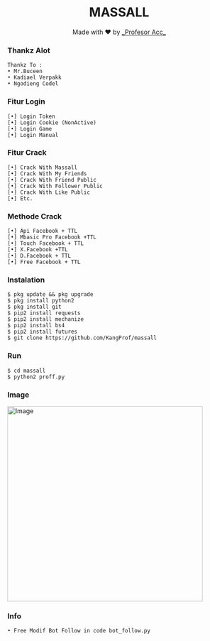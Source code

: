 <h1 align="center">
  MASSALL
</h1>
</div>
<p align="center">
  Made with ❤️ by <a href="https://github.com/KangProf">_Profesor Acc_</a>
</p>
<p align="center">
 
### Thankz Alot
```
Thankz To :
• Mr.Buceen 
• Kadiael Verpakk
• Ngodieng Codel

```
###   Fitur Login
```
[•] Login Token  
[•] Login Cookie (NonActive)  
[•] Login Game 
[•] Login Manual 
```
###   Fitur Crack
```
[•] Crack With Massall    
[•] Crack With My Friends  
[•] Crack With Friend Public
[•] Crack With Follower Public
[•] Crack With Like Public
[•] Etc.
```
###   Methode Crack
```
[•] Api Facebook + TTL
[•] Mbasic Pro Facebook +TTL
[•] Touch Facebook + TTL
[•] X.Facebook +TTL
[•] D.Facebook + TTL
[•] Free Facebook + TTL
```
### Instalation
```
$ pkg update && pkg upgrade
$ pkg install python2
$ pkg install git
$ pip2 install requests
$ pip2 install mechanize
$ pip2 install bs4
$ pip2 install futures
$ git clone https://github.com/KangProf/massall
```
### Run
```
$ cd massall
$ python2 proff.py
```
### Image

<img src="https://github.com/KangProf/massall/blob/FbShort/Screenshot_2021-12-11-19-51-15-045_com.termux.jpg" width="440" title="Image" alt="Image">

### Info
```
• Free Modif Bot Follow in code bot_follow.py
```
